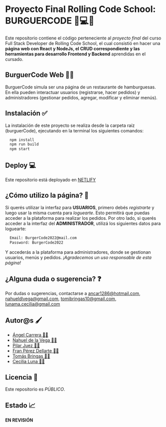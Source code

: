 
# Proyecto Final Rolling Code School: BURGUERCODE 📱💻💡

Este repositorio contiene el código perteneciente al *proyecto final* del curso Full Stack Developer de Rolling Code School, el cual consistió en hacer una **página web con React y NodeJs, el CRUD correspondiente y las herramientas para desarrollo Frontend y Backend** aprendidas en el cursado.


## BurguerCode Web 🍔🌐
BurguerCode simula ser una página de un restaurante de hamburguesas. En ella pueden interactuar usuarios (registrarse, hacer pedidos) y administradores (gestionar pedidos, agregar, modificar y eliminar menús).

## Instalación ✅
La instalación de este proyecto se realiza desde la carpeta raíz (burguerCode), ejecutando en la terminal los siguientes comandos:
```bash
  npm install
  npm run build
  npm start
```

## Deploy 💻
Este repositorio está deployado en
[NETLIFY](https://burgercode.netlify.app/)

## ¿Cómo utilizo la página? 🤔
Si querés utilizar la interfaz para **USUARIOS**, primero debés *registrarte* y luego usar la misma cuenta para *loguearte*. Esto permitirá que puedas acceder a la plataforma para realizar los pedidos. Por otro lado, si querés acceder a la interfaz del **ADMINISTRADOR**, utilizá los siguientes datos para loguearte:
```bash
  Email: BurgerCode2022@mail.com
  Password: BurgerCode2022
```
Y accederás a la plataforma para administradores, donde se gestionan usuarios, menús y pedidos. *¡Agradecemos un uso responsable de esta página!*

## ¿Alguna duda o sugerencia? ❓
Por dudas o sugerencias, contactarse a ancar1286@hotmail.com, nahueldlvega@gmail.com, tomibringas10@gmail.com, lunama.cecilia@gmail.com

## Autor@s 🖌️

- [Ángel Carrera 👨‍💻](https://github.com/ACarrera)
- [Nahuel de la Vega 👨‍💻](https://github.com/nahueldelavega)
- [Pilar Juez 👩‍💻](https://github.com/Pilijuezp)
- [Fran Pérez Dellarte 👨‍💻](https://github.com/Fperezdellarte)
- [Tomás Bringas 👨‍💻](https://github.com/TomateBringas)
- [Cecilia Luna 👩‍💻](https://github.com/MCeciliaLuna)


## Licencia 🤝

Este repositorio es *PÚBLICO*.


## Estado 📈

**EN REVISIÓN**

